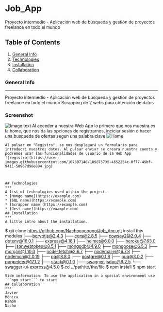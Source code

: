 # Job_App
Proyecto intermedio - Aplicación web de búsqueda y gestión de proyectos freelance en todo el mundo
## Table of Contents
1. [General Info](#general-info)
2. [Technologies](#technologies)
3. [Installation](#installation)
4. [Collaboration](#collaboration)
### General Info
***
Proyecto intermedio - Aplicación web de búsqueda y gestión de proyectos freelance en todo el mundo
Scrapping de 2 webs para obtención de datos
### Screenshot
![Image text](https://uploads-ssl.webflow.com/60780bff57ddc42a6adc1d7e/607eeb4b0517b6659206c10f_thebridgelogo.svg)
Al acceder a nuestra Web App lo primero que nos muestra es la home, que nos da las opciones de registrarnos, inciciar sesión o hacer una busqueda de ofertas segun una palabra clave
![Home](https://user-images.githubusercontent.com/107397146/189875054-64a3921c-9a2f-4dd0-9865-2e976e442c53.jpg)
```
Al pulsar en "Registro", se nos desplegará un formulario para introducri nuestros datos. Al pulsar enviar se creara nuestra cuenta y podremos usar las funcionalidades de usuario de la Web App
![registro](https://user-images.githubusercontent.com/107397146/189875735-4652254c-0f77-49bf-9411-58967d96e094.jpg)



## Technologies
***
A list of technologies used within the project:
* [Mongo name](https://example.com)
* [SQL name](https://example.com)
* [Scrapper name](https://example.com)
* [Jest name](https://example.com)
## Installation
***
A little intro about the installation. 
```
$ git clone https://github.com/Nachoooooooo/Job_App.git
install this modules
├──bcryptjs@2.4.3
├── cors@2.8.5
├── cowsay2@2.0.4
├── dotenv@16.0.1
├── express@4.18.1
├── helmet@6.0.0
├── heroku@7.63.0
├── jsonwebtoken@8.5.1
├── mongodb@4.9.0
├── mongoose@6.5.3
├── morgan@1.10.0
├── node-fetch@2.6.7
├── nodemailer@6.7.8
├── nodemon@2.0.19
├── pg@8.8.0
├── postgre@0.1.8
├── pug@3.0.2
├── puppeteer@17.1.2
├── stack@0.1.0
├── swagger-jsdoc@6.2.5
└── swagger-ui-express@4.5.0
$ cd ../path/to/the/file
$ npm install
$ npm start
```
Side information: To use the application in a special environment use ```npm start``` to start
## Collaboration
***
Javier
Mónica
Ramón
Nacho
